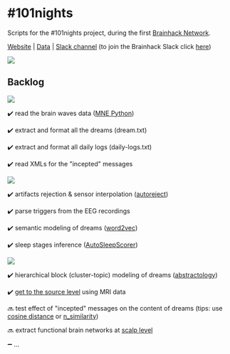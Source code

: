 # #101nights
Scripts for the #101nights project, during the first [Brainhack Network](http://brainhack-networks.com/program).

[Website](http://www.dreamsessions.org/101nights.html) | [Data](https://www.dropbox.com/sh/bnzgspyjutjyjcq/AAD63mR1tLYxtytRVQiTCMLDa?dl=0) | [Slack channel](https://brainhack.slack.com/messages/101nights/) (to join the Brainhack Slack click [here](https://brainhack-slack-invite.herokuapp.com/))

<img src="http://www.dreamsessions.org/images/101nights/Panorama.jpg">

## Backlog
<img src="https://img.shields.io/badge/1-Ready%3F-red.svg?longCache=true&style=for-the-badge">

:heavy_check_mark: read the brain waves data ([MNE Python](https://github.com/mne-tools/mne-python))

:heavy_check_mark: extract and format all the dreams (dream.txt)

:heavy_check_mark: extract and format all daily logs (daily-logs.txt)

:heavy_check_mark: read XMLs for the "incepted" messages

<img src="https://img.shields.io/badge/2-Steady...-orange.svg?longCache=true&style=for-the-badge">

:heavy_check_mark: artifacts rejection & sensor interpolation ([autoreject](http://autoreject.github.io/))

:heavy_check_mark: parse triggers from the EEG recordings

:heavy_check_mark: semantic modeling of dreams ([word2vec](https://radimrehurek.com/gensim/models/word2vec.html))

:heavy_check_mark: sleep stages inference ([AutoSleepScorer](https://github.com/skjerns/AutoSleepScorer))

<img src="https://img.shields.io/badge/3-Go!-green.svg?longCache=true&style=for-the-badge">

:heavy_check_mark: hierarchical block (cluster-topic) modeling of dreams ([abstractology](https://gitlab.com/solstag/abstractology/))

:heavy_check_mark: [get to the source level](http://www.martinos.org/mne/stable/manual/cookbook.html) using MRI data

:soon: test effect of "incepted" messages on the content of dreams (tips: use [cosine distance](https://www.researchgate.net/post/What_is_the_best_way_to_measure_text_similarities_based_on_word2vec_word_embeddings) or [n_similarity](https://tedboy.github.io/nlps/generated/generated/gensim.models.Word2Vec.n_similarity.html))

:soon: extract functional brain networks at [scalp level](https://www.martinos.org/mne/stable/auto_examples/connectivity/plot_sensor_connectivity.html#sphx-glr-auto-examples-connectivity-plot-sensor-connectivity-py)

:heavy_minus_sign: ...
